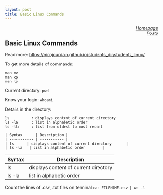 ```yaml
---
layout: post 
title: Basic Linux Commands
---
```



<a href="https://sharma-bharat.github.io/" style="float: right;">*Homepage*</a> \
<a href="https://sharma-bharat.github.io/Posts.html" style="float: right;">*Posts*</a>

## Basic Linux Commands 
Read more: https://nicojourdain.github.io/students_dir/students_linux/

To get more details of commands:
```
man mv
man cp
man ls
```

Current directory:
`pwd`

Know your login:
`whoami`

Details in the directory:
```
ls          : displays content of current directory
ls -la      : list in alphabetic order
ls -ltr     : list from oldest to most recent
```

```
| Syntax      | Description |
| ----------- | ----------- |
| ls      | displays content of current directory       |
| ls -la   | list in alphabetic order        |
```

| Syntax      | Description |
| ----------- | ----------- |
| ls      | displays content of current directory       |
| ls -la   | list in alphabetic order        |


Count the lines of .csv, .txt files on terminal
`cat FILENAME.csv | wc -l` 